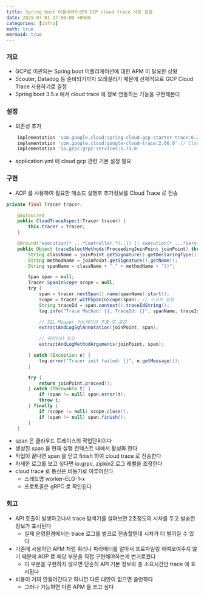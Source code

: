 ```yaml
---
title: Spring boot 어플리케이션의 GCP cloud trace 사용 설정  
date: 2025-07-01 17:00:00 +0900
categories: [infra]
math: true
mermaid: true
---
```


### 개요 
- GCP로 이관되는 Spring boot 어플리케이션에 대한 APM 이 필요한 상황 
- Scouter, Datadog 등 준비되기까지 오래걸리기 때문에 선제적으로 GCP Cloud Trace 사용하기로 결정 
- Spring boot 3.5.x 에서 cloud trace 에 정보 연동하는 기능을 구현해본다 

### 설정 

- 의존성 추가 
```groovy
    implementation 'com.google.cloud:spring-cloud-gcp-starter-trace:6.2.2'
    implementation 'com.google.cloud:google-cloud-trace:2.66.0' // Cloud Trace v2 gRPC client
    implementation 'io.grpc:grpc-services:1.73.0'
```

- application.yml 에 cloud gcp 관련 기본 설정 필요 

### 구현 

- AOP 를 사용하여 필요한 메소드 실행후 추가정보를 Cloud Trace 로 전송 

```java
private final Tracer tracer;

    @Autowired
    public CloudTraceAspect(Tracer tracer) {
        this.tracer = tracer;
    }

    @Around("execution(* ...*Controller.*(..)) || execution(* ...*Service.*(..)) || execution(* ...*Mapper.*(..))")
    public Object traceSelectMethods(ProceedingJoinPoint joinPoint) throws Throwable {
        String className = joinPoint.getSignature().getDeclaringType().getSimpleName();
        String methodName = joinPoint.getSignature().getName();
        String spanName = className + "." + methodName + "()";

        Span span = null;
        Tracer.SpanInScope scope = null;
        try {
            span = tracer.nextSpan().name(spanName).start();
            scope = tracer.withSpanInScope(span); // 스코프 설정
            String traceId = span.context().traceIdString();
            log.info("Trace Method: {}, TraceId: {}", spanName, traceId);

            // SQL Mapper 어노테이션 추출 및 로깅
            extractAndLogSqlAnnotation(joinPoint, span);

            // 파라미터 로깅
            extractAndLogMethodArguments(joinPoint, span);

        } catch (Exception e) {
            log.error("Tracer init failed: {}", e.getMessage());
        }

        try {
            return joinPoint.proceed();
        } catch (Throwable t) {
            if (span != null) span.error(t);
            throw t;
        } finally {
            if (scope != null) scope.close();
            if (span != null) span.finish();
        }
    }
```

- span 은 클라우드 트레이스의 작업단위이다  
- 생성된 span 을 현재 실행 컨텍스트 내에서 활성화 한다  
- 작업이 끝나면 span 을 닫고 finish 하여 cloud trace 로 전송한다 
- 자세한 로그를 보고 싶다면 io.grpc, zipkin2 로그 레벨을 조정한다
- cloud trace 로 통신은 비동기로 이루어진다
  - 스레드명 worker-ELG-1-x
  - 프로토콜은 gRPC 로 확인된다 

### 회고 
- API 호출이 발생하고나서 trace 탐색기를 살펴보면 2초정도의 시차를 두고 발송한 정보가 표시된다
  - 실제 운영환경에서는 trace 로그를 벌크로 전송할텐데 시차가 더 벌어질 수 있다  
- 기존에 사용하던 APM 처럼 쿼리나 파라메터를 알아서 프로파일링 하여보여주지 않기 때문에 AOP 로 해당 부분을 직접 구현해야하는게 번거로웠다 
  - 이 부분을 구현하지 않으면 단순히 API 기본 정보와 총 소요시간만 trace 에 표시된다  
- 비용이 거의 안들어간다고 하니깐 다른 대안이 없으면 쓸만하다 
  - 그러나 가능하면 다른 APM 을 쓰고 싶다 

